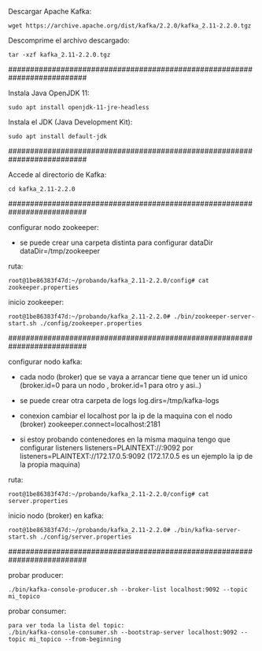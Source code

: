 
Descargar Apache Kafka:
```
wget https://archive.apache.org/dist/kafka/2.2.0/kafka_2.11-2.2.0.tgz
```

Descomprime el archivo descargado:
```
tar -xzf kafka_2.11-2.2.0.tgz
```
##########################################################################

Instala Java OpenJDK 11:
```
sudo apt install openjdk-11-jre-headless
```

Instala el JDK (Java Development Kit):
```
sudo apt install default-jdk
```

##########################################################################

Accede al directorio de Kafka:
```
cd kafka_2.11-2.2.0
```

##########################################################################

configurar nodo zookeeper:
* se puede crear una carpeta distinta para configurar dataDir
  dataDir=/tmp/zookeeper

ruta:
```
root@1be86383f47d:~/probando/kafka_2.11-2.2.0/config# cat zookeeper.properties

```

inicio zookeeper:
```
root@1be86383f47d:~/probando/kafka_2.11-2.2.0# ./bin/zookeeper-server-start.sh ./config/zookeeper.properties
```

##########################################################################

configurar nodo kafka:
* cada nodo (broker) que se vaya a arrancar tiene que tener un id unico
  (broker.id=0 para un nodo , broker.id=1 para otro y asi..)

* se puede crear otra carpeta de logs
  log.dirs=/tmp/kafka-logs

* conexion cambiar el localhost por la ip de la maquina con el nodo (broker)
  zookeeper.connect=localhost:2181

* si estoy probando contenedores en la misma maquina tengo que configurar listeners
  listeners=PLAINTEXT://:9092 por listeners=PLAINTEXT://172.17.0.5:9092 
  (172.17.0.5 es un ejemplo la ip de la propia maquina)

ruta:
```
root@1be86383f47d:~/probando/kafka_2.11-2.2.0/config# cat server.properties

```

inicio nodo (broker) en kafka:
```
root@1be86383f47d:~/probando/kafka_2.11-2.2.0# ./bin/kafka-server-start.sh ./config/server.properties

```

##########################################################################

probar producer:
```
./bin/kafka-console-producer.sh --broker-list localhost:9092 --topic mi_topico
```

probar consumer:
```
para ver toda la lista del topic:
./bin/kafka-console-consumer.sh --bootstrap-server localhost:9092 --topic mi_topico --from-beginning
```




